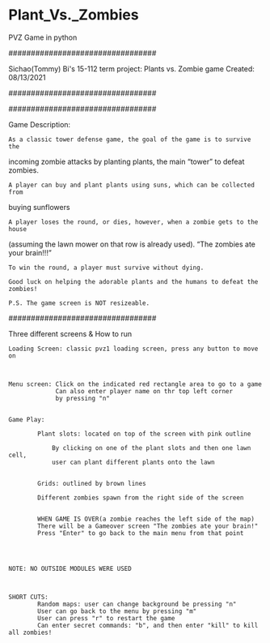 # Plant_Vs._Zombies
PVZ Game in python

#################################

Sichao(Tommy) Bi's 15-112 term project: Plants vs. Zombie game
Created: 08/13/2021


#################################

#################################

Game Description: 

    As a classic tower defense game, the goal of the game is to survive the 
incoming zombie attacks by planting plants, the main “tower” to defeat zombies.

    A player can buy and plant plants using suns, which can be collected from
buying sunflowers

    A player loses the round, or dies, however, when a zombie gets to the house 
(assuming the lawn mower on that row is already used). 
    “The zombies ate your brain!!!”

    To win the round, a player must survive without dying. 

    Good luck on helping the adorable plants and the humans to defeat the zombies!

    P.S. The game screen is NOT resizeable.

#################################

Three different screens & How to run

    Loading Screen: classic pvz1 loading screen, press any button to move on
                    


    Menu screen: Click on the indicated red rectangle area to go to a game 
                 Can also enter player name on thr top left corner
                 by pressing "n"


    Game Play:

            Plant slots: located on top of the screen with pink outline

                By clicking on one of the plant slots and then one lawn cell, 
                user can plant different plants onto the lawn


            Grids: outlined by brown lines
            
            Different zombies spawn from the right side of the screen 

            
            WHEN GAME IS OVER(a zombie reaches the left side of the map)
            There will be a Gameover screen "The zombies ate your brain!"
            Press "Enter" to go back to the main menu from that point




    NOTE: NO OUTSIDE MODULES WERE USED



    SHORT CUTS:
            Random maps: user can change background be pressing "n"
            User can go back to the menu by pressing "m"
            User can press "r" to restart the game
            Can enter secret commands: "b", and then enter "kill" to kill all zombies!


